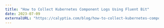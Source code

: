 ```yaml
---
title: "How to Collect Kubernetes Component Logs Using Fluent Bit"
date: 2023-07-09
externalURL: "https://calyptia.com/blog/how-to-collect-kubernetes-component-logs-using-fluent-bit"
---
```


